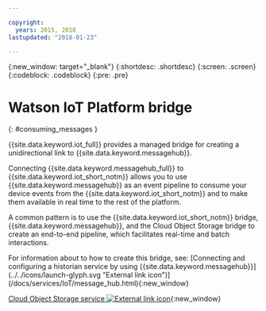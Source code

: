 ```yaml
---

copyright:
  years: 2015, 2018
lastupdated: "2018-01-23"

---
```


{:new_window: target="_blank"}
{:shortdesc: .shortdesc}
{:screen: .screen}
{:codeblock: .codeblock}
{:pre: .pre}


# Watson IoT Platform bridge
{: #consuming_messages }

{{site.data.keyword.iot_full}} provides a managed bridge for creating a unidirectional link to {{site.data.keyword.messagehub}}.

Connecting {{site.data.keyword.messagehub_full}} to {{site.data.keyword.iot_short_notm}} allows you to use {{site.data.keyword.messagehub}} as an event pipeline to consume your device events from the {{site.data.keyword.iot_short_notm}} and to make them available in real time to the rest of the platform. 

A common pattern is to use the {{site.data.keyword.iot_short_notm}} bridge, {{site.data.keyword.messagehub}}, and the Cloud Object Storage bridge to create an end-to-end pipeline, which facilitates real-time and batch interactions.

For information about to how to create this bridge, see: [Connecting and configuring a historian service by using {{site.data.keyword.messagehub}}] (../../icons/launch-glyph.svg "External link icon")](/docs/services/IoT/message_hub.html){:new_window}

[Cloud Object Storage service ![External link icon](../../icons/launch-glyph.svg "External link icon")](/docs/services/cloud-object-storage/index.html){:new_window}



